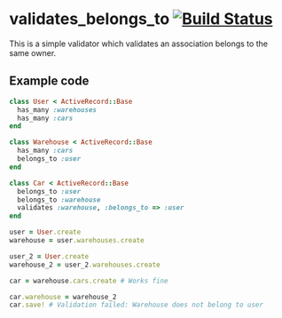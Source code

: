 # validates_belongs_to [![Build Status](https://secure.travis-ci.org/Arjeno/validates_belongs_to.png?branch=master)](http://travis-ci.org/Arjeno/validates_belongs_to)

This is a simple validator which validates an association belongs to the same owner.

## Example code

```ruby
class User < ActiveRecord::Base
  has_many :warehouses
  has_many :cars
end

class Warehouse < ActiveRecord::Base
  has_many :cars
  belongs_to :user
end

class Car < ActiveRecord::Base
  belongs_to :user
  belongs_to :warehouse
  validates :warehouse, :belongs_to => :user
end

user = User.create
warehouse = user.warehouses.create

user_2 = User.create
warehouse_2 = user_2.warehouses.create

car = warehouse.cars.create # Works fine

car.warehouse = warehouse_2
car.save! # Validation failed: Warehouse does not belong to user
```